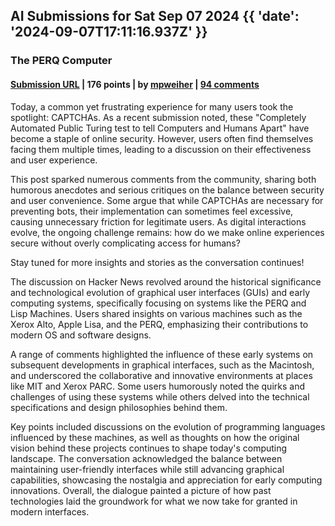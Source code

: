 ## AI Submissions for Sat Sep 07 2024 {{ 'date': '2024-09-07T17:11:16.937Z' }}

### The PERQ Computer

#### [Submission URL](https://graydon2.dreamwidth.org/313862.html) | 176 points | by [mpweiher](https://news.ycombinator.com/user?id=mpweiher) | [94 comments](https://news.ycombinator.com/item?id=41472855)

Today, a common yet frustrating experience for many users took the spotlight: CAPTCHAs. As a recent submission noted, these "Completely Automated Public Turing test to tell Computers and Humans Apart" have become a staple of online security. However, users often find themselves facing them multiple times, leading to a discussion on their effectiveness and user experience. 

This post sparked numerous comments from the community, sharing both humorous anecdotes and serious critiques on the balance between security and user convenience. Some argue that while CAPTCHAs are necessary for preventing bots, their implementation can sometimes feel excessive, causing unnecessary friction for legitimate users. As digital interactions evolve, the ongoing challenge remains: how do we make online experiences secure without overly complicating access for humans? 

Stay tuned for more insights and stories as the conversation continues!

The discussion on Hacker News revolved around the historical significance and technological evolution of graphical user interfaces (GUIs) and early computing systems, specifically focusing on systems like the PERQ and Lisp Machines. Users shared insights on various machines such as the Xerox Alto, Apple Lisa, and the PERQ, emphasizing their contributions to modern OS and software designs.

A range of comments highlighted the influence of these early systems on subsequent developments in graphical interfaces, such as the Macintosh, and underscored the collaborative and innovative environments at places like MIT and Xerox PARC. Some users humorously noted the quirks and challenges of using these systems while others delved into the technical specifications and design philosophies behind them.

Key points included discussions on the evolution of programming languages influenced by these machines, as well as thoughts on how the original vision behind these projects continues to shape today's computing landscape. The conversation acknowledged the balance between maintaining user-friendly interfaces while still advancing graphical capabilities, showcasing the nostalgia and appreciation for early computing innovations. Overall, the dialogue painted a picture of how past technologies laid the groundwork for what we now take for granted in modern interfaces.

